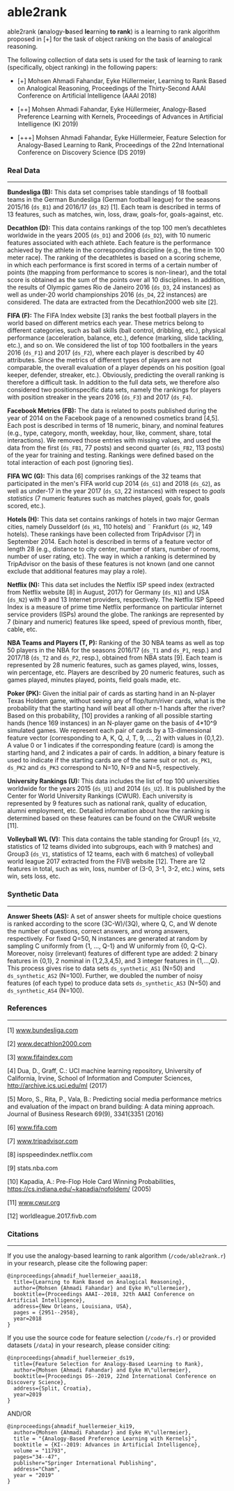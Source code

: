 # able2rank

able2rank (**a**nalogy-**b**ased **le**arning **to rank**) is a learning to rank algorithm proposed in [+] for the task of object ranking on the basis of analogical reasoning.

The following collection of data sets is used for the task of learning to rank (specifically, object ranking) in the following papers:

* [+] Mohsen Ahmadi Fahandar, Eyke Hüllermeier, Learning to Rank Based on Analogical Reasoning, 
Proceedings of the Thirty-Second AAAI Conference on Artificial Intelligence (AAAI 2018) 

* [++] Mohsen Ahmadi Fahandar, Eyke Hüllermeier, Analogy-Based Preference Learning with Kernels, 
Proceedings of Advances in Artificial Intelligence (KI 2019)

* [+++] Mohsen Ahmadi Fahandar, Eyke Hüllermeier, Feature Selection for Analogy-Based Learning to Rank, 
Proceedings of the 22nd International Conference on Discovery Science (DS 2019) 

### Real Data
---
**Bundesliga (B):** This data set comprises table standings of
18 football teams in the German Bundesliga (German
football league) for the seasons 2015/16 (`ds_B1`) and 2016/17 (`ds_B2`) [1].
Each team is described in terms of 13 features, such as
matches, win, loss, draw, goals-for, goals-against, etc. 

**Decathlon (D):** This data contains rankings of the top 100
men’s decathletes worldwide in the years 2005 (`ds_D1`) and 2006 (`ds_D2`),
with 10 numeric features associated with each athlete.
Each feature is the performance achieved by the athlete in
the corresponding discipline (e.g., the time in 100 meter
race). The ranking of the decathletes is based on a scoring scheme, in which each performance is first scored in
terms of a certain number of points (the mapping from
performance to scores is non-linear), and the total score is
obtained as the sum of the points over all 10 disciplines.
In addition, the results of Olympic games Rio de Janeiro
2016 (`ds_D3`, 24 instances) as well as under-20 world championships 2016 (`ds_D4`, 22 instances) are considered. The data are
extracted from the Decathlon2000 web site [2].

**FIFA (F):** The FIFA Index website [3] ranks the best football
players in the world based on different metrics each year.
These metrics belong to different categories, such as ball
skills (ball control, dribbling, etc.), physical performance
(acceleration, balance, etc.), defence (marking, slide tackling, etc.), and so on. We considered the list of top 100
footballers in the years 2016 (`ds_F1`) and 2017 (`ds_F2`), where each player
is described by 40 attributes. Since the metrics of different types of players are not comparable, the overall evaluation of a player depends on his position (goal keeper,
defender, streaker, etc.). Obviously, predicting the overall ranking is therefore a difficult task. In addition to the
full data sets, we therefore also considered two positionspecific data sets, namely the rankings for players with
position streaker in the years 2016 (`ds_F3`) and 2017 (`ds_F4`).

**Facebook Metrics (FB):** The data is related to posts published during the year of 2014 on the Facebook page of a renowned cosmetics brand [4,5]. Each post is described in terms of 18 numeric, binary, and nominal features (e.g., type, category, month, weekday, hour, like, comment, share, total interactions). We removed those entries with missing values, and used the data from the first (`ds_FB1`, 77 posts) and second quarter (`ds_FB2`, 113 posts) of the year for training and testing. Rankings were defined based on the total interaction of each post (ignoring ties).

**FIFA WC (G):** This data [6] comprises rankings of the 32 teams that participated in the men's FIFA world cup 2014 (`ds_G1`) and 2018 (`ds_G2`), as well as under-17 in the year 2017 (`ds_G3`, 22 instances) with respect to *goals statistics* (7 numeric features such as matches played, goals for, goals scored, etc.).

**Hotels (H):** This data set contains rankings of hotels in two
major German cities, namely Dusseldorf (`ds_H1`, 110 hotels) and ¨
Frankfurt (`ds_H2`, 149 hotels). These rankings have been collected from TripAdvisor [7] in September 2014. Each hotel
is described in terms of a feature vector of length 28 (e.g.,
distance to city center, number of stars, number of rooms,
number of user rating, etc). The way in which a ranking is
determined by TripAdvisor on the basis of these features
is not known (and one cannot exclude that additional features may play a role).

**Netflix (N):** This data set includes the Netflix ISP speed index (extracted from Netflix website [8] in August, 2017) for
Germany (`ds_N1`) and USA (`ds_N2`) with 9 and 13 Internet providers, respectively. The Netflix ISP Speed Index is a measure of
prime time Netflix performance on particular internet service providers (ISPs) around the globe. The rankings are
represented by 7 (binary and numeric) features like speed,
speed of previous month, fiber, cable, etc.

**NBA Teams and Players (T, P):** Ranking of the 30 NBA teams as well as top 50 players in the NBA for the seasons 2016/17 (`ds_T1` and `ds_P1`, resp.) and 2017/18 (`ds_T2` and `ds_P2`, resp.), obtained from NBA stats [9]. Each team is represented by 28 numeric features, such as games played, wins, losses, win percentage, etc. Players are described by 20 numeric features, such as games played, minutes played, points, field goals made, etc.

**Poker (PK):** Given the initial pair of cards as starting hand in an N-player Texas Holdem game, without seeing any of flop/turn/river cards, what is the probability that the starting hand will beat all other n-1 hands after the river? Based on this probability, [10] provides a ranking of all possible starting hands (hence 169 instances) in an N-player game on the basis of 4*10^9 simulated games. We represent each pair of cards by a 13-dimensional feature vector (corresponding to A, K, Q, J, T, 9, ..., 2) with values in {0,1,2}. A value 0 or 1 indicates if the corresponding feature (card) is among the starting hand, and 2 indicates a pair of cards. In addition, a binary feature is used to indicate if the starting cards are of the same suit or not. `ds_PK1`, `ds_PK2` and `ds_PK3` correspond to N=10, N=9 and N=5, respectively.

**University Rankings (U):** This data includes the list of top 100
universities worldwide for the years 2015 (`ds_U1`) and 2014 (`ds_U2`). It is
published by the Center for World University Rankings
(CWUR). Each university is represented by 9 features
such as national rank, quality of education, alumni employment, etc. Detailed information about how the ranking is determined based on these features can be found on the CWUR website [11].

**Volleyball WL (V):** This data contains the table standing for
Group1 (`ds_V2`, statistics of 12 teams divided into subgroups,
each with 9 matches) and Group3 (`ds_V1`, statistics of 12 teams,
each with 6 matches) of volleyball world league 2017 extracted from the FIVB website [12]. There are 12 features in
total, such as win, loss, number of (3-0, 3-1, 3-2, etc.)
wins, sets win, sets loss, etc.

### Synthetic Data
---
**Answer Sheets (AS):** A set of answer sheets for multiple choice questions is ranked according to the score (3C-W)/(3Q), where Q, C, and W denote the number of questions, correct answers, and wrong answers, respectively. For fixed Q=50, N instances are generated at random by sampling C uniformly from {1, ..., Q-1} and W uniformly from {0, Q-C}. Moreover, noisy (irrelevant) features of different type are added: 2 binary features in {0,1}, 2 nominal in {1,2,3,4,5}, and 3 integer features in {1,...,Q}. This process gives rise to data sets `ds_synthetic_AS1` (N=50) and `ds_synthetic_AS2` (N=100). Further, we doubled the number of noisy features (of each type) to produce data sets `ds_synthetic_AS3` (N=50) and `ds_synthetic_AS4` (N=100).

### References
---
[1] www.bundesliga.com

[2] www.decathlon2000.com

[3] www.fifaindex.com

[4] Dua, D., Graff, C.: UCI machine learning repository, University of California, Irvine, School of Information and Computer Sciences,       http://archive.ics.uci.edu/ml (2017)

[5] Moro, S., Rita, P., Vala, B.: Predicting social media performance metrics and evaluation of the impact on brand building: A data mining     approach. Journal of Business Research 69(9), 3341{3351 (2016)

[6] www.fifa.com

[7] www.tripadvisor.com

[8] ispspeedindex.netflix.com

[9] stats.nba.com

[10] Kapadia, A.: Pre-Flop Hole Card Winning Probabilities, https://cs.indiana.edu/~kapadia/nofoldem/ (2005)

[11] www.cwur.org

[12] worldleague.2017.fivb.com

### Citations
---
If you use the analogy-based learning to rank algorithm (`/code/able2rank.r`) in your research, please cite the following paper:

```
@inproceedings{ahmadif_huellermeier_aaai18,
  title={Learning to Rank Based on Analogical Reasoning},
  author={Mohsen {Ahmadi Fahandar} and Eyke H\"ullermeier},
  booktitle={Proceedings AAAI--2018, 32th AAAI Conference on Artificial Intelligence},
  address={New Orleans, Louisiana, USA},
  pages = {2951--2958},
  year=2018
}
```

If you use the source code for feature selection (`/code/fs.r`) or provided datasets (`/data`) in your research, please consider citing:

```
@inproceedings{ahmadif_huellermeier_ds19,
  title={Feature Selection for Analogy-Based Learning to Rank},
  author={Mohsen {Ahmadi Fahandar} and Eyke H\"ullermeier},
  booktitle={Proceedings DS--2019, 22nd International Conference on Discovery Science},
  address={Split, Croatia},
  year=2019
}
```
AND/OR
```
@inproceedings{ahmadif_huellermeier_ki19,
  author={Mohsen {Ahmadi Fahandar} and Eyke H\"ullermeier},
  title = "{Analogy-Based Preference Learning with Kernels}",
  booktitle = {KI--2019: Advances in Artificial Intelligence},
  volume = "11793",
  pages="34--47",
  publisher="Springer International Publishing",
  address="Cham",
  year = "2019"
}
```
